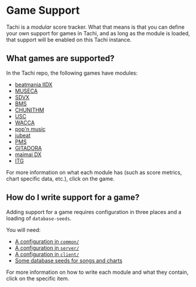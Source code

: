 # Game Support

Tachi is a *modular* score tracker. What that means is that you can define your own
support for games in Tachi, and as long as the module is loaded, that support will
be enabled on this Tachi instance.

## What games are supported?

In the Tachi repo, the following games have modules:

- [beatmania IIDX](./games/iidx.md)
- [MUSECA](./games/museca.md)
- [SDVX](./games/sdvx.md)
- [BMS](./games/bms.md)
- [CHUNITHM](./games/chunithm.md)
- [USC](./games/usc.md)
- [WACCA](./games/wacca.md)
- [pop'n music](./games/popn.md)
- [jubeat](./games/jubeat.md)
- [PMS](./games/pms.md)
- [GITADORA](./games/gitadora.md)
- [maimai DX](./games/maimaidx.md)
- [ITG](./games/itg.md)

For more information on what each module has (such as score metrics, chart specific data, etc.), click on the game.

## How do I write support for a game?

Adding support for a game requires configuration in three places and a loading of `database-seeds`.

You will need:

- [A configuration in `common/`](./config/common.md)
- [A configuration in `server/`](./config/server.md)
- [A configuration in `client/`](./config/client.md)
- [Some database seeds for songs and charts](./config/seeds.md)

For more information on how to write each module and what they contain, click on the specific item.